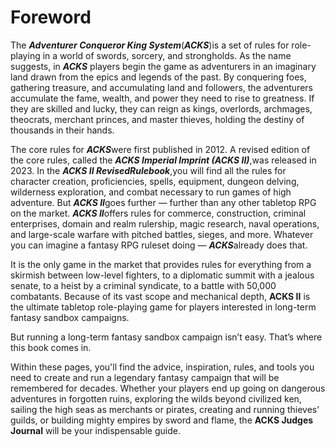 # Foreword

The ***Adventurer Conqueror King System***(***ACKS***)is a set of rules for role-playing in a world of swords, sorcery, and strongholds. As the name suggests, in ***ACKS*** players begin the game as adventurers in an imaginary land drawn from the epics and legends of the past. By conquering foes, gathering treasure, and accumulating land and followers, the adventurers accumulate the fame, wealth, and power they need to rise to greatness. If they are skilled and lucky, they can reign as kings, overlords, archmages, theocrats, merchant princes, and master thieves, holding the destiny of thousands in their hands.

The core rules for ***ACKS***were first published in 2012. A revised edition of the core rules, called the ***ACKS Imperial Imprint (ACKS II)***,was released in 2023. In the ***ACKS II Revised******Rulebook***,you will find all the rules for character creation, proficiencies, spells, equipment, dungeon delving, wilderness exploration, and combat necessary to run games of high adventure. But ***ACKS II***goes further — further than any other tabletop RPG on the market. ***ACKS II***offers rules for commerce, construction, criminal enterprises, domain and realm rulership, magic research, naval operations, and large-scale warfare with pitched battles, sieges, and more. Whatever you can imagine a fantasy RPG ruleset doing — ***ACKS***already does that.

It is the only game in the market that provides rules for everything from a skirmish between low-level fighters, to a diplomatic summit with a jealous senate, to a heist by a criminal syndicate, to a battle with 50,000 combatants. Because of its vast scope and mechanical depth, **ACKS II** is the ultimate tabletop role-playing game for players interested in long-term fantasy sandbox campaigns.

But running a long-term fantasy sandbox campaign isn’t easy. That’s where this book comes in.

Within these pages, you'll find the advice, inspiration, rules, and tools you need to create and run a legendary fantasy campaign that will be remembered for decades. Whether your players end up going on dangerous adventures in forgotten ruins, exploring the wilds beyond civilized ken, sailing the high seas as merchants or pirates, creating and running thieves’ guilds, or building mighty empires by sword and flame, the **ACKS Judges Journal** will be your indispensable guide.
